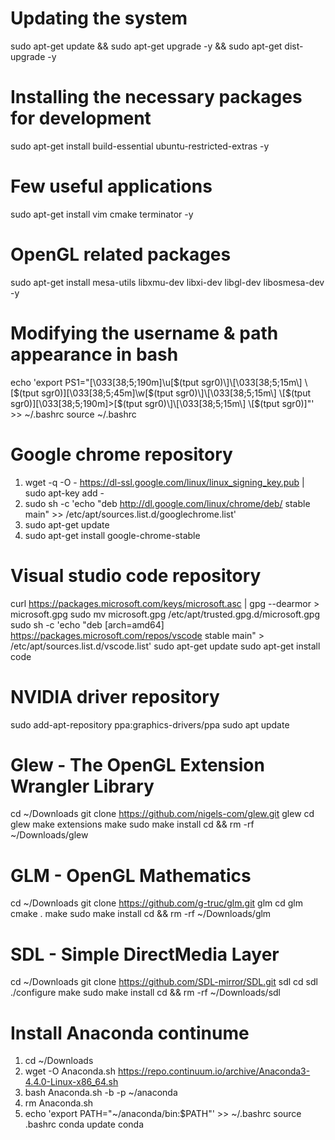 # Updating the system
sudo apt-get update && sudo apt-get upgrade -y && sudo apt-get dist-upgrade -y

# Installing the necessary packages for development 
sudo apt-get install build-essential ubuntu-restricted-extras -y

# Few useful applications
sudo apt-get install vim cmake terminator -y

# OpenGL related packages
sudo apt-get install mesa-utils libxmu-dev libxi-dev libgl-dev libosmesa-dev -y

# Modifying the username & path appearance in bash
echo 'export PS1="\[\033[38;5;190m\]\u\[$(tput sgr0)\]\[\033[38;5;15m\] \[$(tput sgr0)\]\[\033[38;5;45m\]\w\[$(tput sgr0)\]\[\033[38;5;15m\] \[$(tput sgr0)\]\[\033[38;5;190m\]>\[$(tput sgr0)\]\[\033[38;5;15m\] \[$(tput sgr0)\]"' >> ~/.bashrc
source ~/.bashrc

# Google chrome repository
1. wget -q -O - https://dl-ssl.google.com/linux/linux_signing_key.pub | sudo apt-key add -
2. sudo sh -c 'echo "deb http://dl.google.com/linux/chrome/deb/ stable main" >> /etc/apt/sources.list.d/googlechrome.list'
3. sudo apt-get update
4. sudo apt-get install google-chrome-stable

# Visual studio code repository
curl https://packages.microsoft.com/keys/microsoft.asc | gpg --dearmor > microsoft.gpg
sudo mv microsoft.gpg /etc/apt/trusted.gpg.d/microsoft.gpg
sudo sh -c 'echo "deb [arch=amd64] https://packages.microsoft.com/repos/vscode stable main" > /etc/apt/sources.list.d/vscode.list'
sudo apt-get update
sudo apt-get install code

# NVIDIA driver repository
sudo add-apt-repository ppa:graphics-drivers/ppa
sudo apt update

# Glew - The OpenGL Extension Wrangler Library
cd ~/Downloads
git clone https://github.com/nigels-com/glew.git glew
cd glew
make extensions
make
sudo make install
cd && rm -rf ~/Downloads/glew

# GLM - OpenGL Mathematics
cd ~/Downloads
git clone https://github.com/g-truc/glm.git glm
cd glm
cmake .
make
sudo make install
cd && rm -rf ~/Downloads/glm

# SDL - Simple DirectMedia Layer
cd ~/Downloads
git clone https://github.com/SDL-mirror/SDL.git sdl
cd sdl
./configure
make
sudo make install
cd && rm -rf ~/Downloads/sdl

# Install Anaconda continume
1. cd ~/Downloads
2. wget -O Anaconda.sh https://repo.continuum.io/archive/Anaconda3-4.4.0-Linux-x86_64.sh
3. bash Anaconda.sh -b -p ~/anaconda
4. rm Anaconda.sh
5. echo 'export PATH="~/anaconda/bin:$PATH"' >> ~/.bashrc 
source .bashrc
conda update conda

